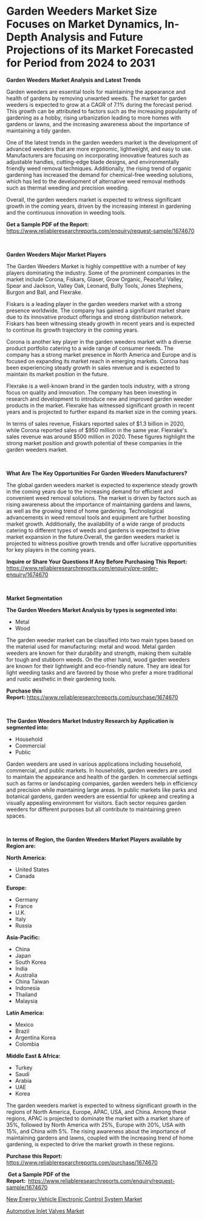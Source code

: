 <p><h1>Garden Weeders Market Size Focuses on Market Dynamics, In-Depth Analysis and Future Projections of its Market Forecasted for Period from 2024 to 2031</h1></p><p><strong>Garden Weeders Market Analysis and Latest Trends</strong></p>
<p><p>Garden weeders are essential tools for maintaining the appearance and health of gardens by removing unwanted weeds. The market for garden weeders is expected to grow at a CAGR of 7.1% during the forecast period. This growth can be attributed to factors such as the increasing popularity of gardening as a hobby, rising urbanization leading to more homes with gardens or lawns, and the increasing awareness about the importance of maintaining a tidy garden.</p><p>One of the latest trends in the garden weeders market is the development of advanced weeders that are more ergonomic, lightweight, and easy to use. Manufacturers are focusing on incorporating innovative features such as adjustable handles, cutting-edge blade designs, and environmentally friendly weed removal techniques. Additionally, the rising trend of organic gardening has increased the demand for chemical-free weeding solutions, which has led to the development of alternative weed removal methods such as thermal weeding and precision weeding.</p><p>Overall, the garden weeders market is expected to witness significant growth in the coming years, driven by the increasing interest in gardening and the continuous innovation in weeding tools.</p></p>
<p><strong>Get a Sample PDF of the Report:&nbsp;</strong> <a href="https://www.reliableresearchreports.com/enquiry/request-sample/1674670">https://www.reliableresearchreports.com/enquiry/request-sample/1674670</a></p>
<p>&nbsp;</p>
<p><strong>Garden Weeders Major Market Players</strong></p>
<p><p>The Garden Weeders Market is highly competitive with a number of key players dominating the industry. Some of the prominent companies in the market include Corona, Fiskars, Glaser, Grow Organic, Peaceful Valley, Spear and Jackson, Valley Oak, Leonard, Bully Tools, Jones Stephens, Burgon and Ball, and Flexrake.</p><p>Fiskars is a leading player in the garden weeders market with a strong presence worldwide. The company has gained a significant market share due to its innovative product offerings and strong distribution network. Fiskars has been witnessing steady growth in recent years and is expected to continue its growth trajectory in the coming years.</p><p>Corona is another key player in the garden weeders market with a diverse product portfolio catering to a wide range of consumer needs. The company has a strong market presence in North America and Europe and is focused on expanding its market reach in emerging markets. Corona has been experiencing steady growth in sales revenue and is expected to maintain its market position in the future.</p><p>Flexrake is a well-known brand in the garden tools industry, with a strong focus on quality and innovation. The company has been investing in research and development to introduce new and improved garden weeder products in the market. Flexrake has witnessed significant growth in recent years and is projected to further expand its market size in the coming years.</p><p>In terms of sales revenue, Fiskars reported sales of $1.3 billion in 2020, while Corona reported sales of $950 million in the same year. Flexrake's sales revenue was around $500 million in 2020. These figures highlight the strong market position and growth potential of these companies in the garden weeders market.</p></p>
<p>&nbsp;</p>
<p><strong>What Are The Key Opportunities For Garden Weeders Manufacturers?</strong></p>
<p><p>The global garden weeders market is expected to experience steady growth in the coming years due to the increasing demand for efficient and convenient weed removal solutions. The market is driven by factors such as rising awareness about the importance of maintaining gardens and lawns, as well as the growing trend of home gardening. Technological advancements in weed removal tools and equipment are further boosting market growth. Additionally, the availability of a wide range of products catering to different types of weeds and gardens is expected to drive market expansion in the future.Overall, the garden weeders market is projected to witness positive growth trends and offer lucrative opportunities for key players in the coming years.</p></p>
<p><strong>Inquire or Share Your Questions If Any Before Purchasing This Report:</strong> <a href="https://www.reliableresearchreports.com/enquiry/pre-order-enquiry/1674670">https://www.reliableresearchreports.com/enquiry/pre-order-enquiry/1674670</a></p>
<p>&nbsp;</p>
<p><strong>Market Segmentation</strong></p>
<p><strong>The Garden Weeders Market Analysis by types is segmented into:</strong></p>
<p><ul><li>Metal</li><li>Wood</li></ul></p>
<p><p>The garden weeder market can be classified into two main types based on the material used for manufacturing: metal and wood. Metal garden weeders are known for their durability and strength, making them suitable for tough and stubborn weeds. On the other hand, wood garden weeders are known for their lightweight and eco-friendly nature. They are ideal for light weeding tasks and are favored by those who prefer a more traditional and rustic aesthetic in their gardening tools.</p></p>
<p><strong>Purchase this Report:&nbsp;</strong><a href="https://www.reliableresearchreports.com/purchase/1674670">https://www.reliableresearchreports.com/purchase/1674670</a></p>
<p>&nbsp;</p>
<p><strong>The Garden Weeders Market Industry Research by Application is segmented into:</strong></p>
<p><ul><li>Household</li><li>Commercial</li><li>Public</li></ul></p>
<p><p>Garden weeders are used in various applications including household, commercial, and public markets. In households, garden weeders are used to maintain the appearance and health of the garden. In commercial settings such as farms or landscaping companies, garden weeders help in efficiency and precision while maintaining large areas. In public markets like parks and botanical gardens, garden weeders are essential for upkeep and creating a visually appealing environment for visitors. Each sector requires garden weeders for different purposes but all contribute to maintaining green spaces.</p></p>
<p>&nbsp;</p>
<p><strong>In terms of Region, the Garden Weeders Market Players available by Region are:</strong></p>
<p>
    <p> <strong> North America: </strong>
        <ul>
            <li>United States</li>
            <li>Canada</li>
        </ul>
        </p> 
    <p> <strong> Europe: </strong>
        <ul>
            <li>Germany</li>
            <li>France</li>
            <li>U.K.</li>
            <li>Italy</li>
            <li>Russia</li>
        </ul>
        </p> 
    <p> <strong> Asia-Pacific: </strong>
        <ul>
            <li>China</li>
            <li>Japan</li>
            <li>South Korea</li>
            <li>India</li>
            <li>Australia</li>
            <li>China Taiwan</li>
            <li>Indonesia</li>
            <li>Thailand</li>
            <li>Malaysia</li>
        </ul>
        </p> 
    <p> <strong> Latin America: </strong>
        <ul>
            <li>Mexico</li>
            <li>Brazil</li>
            <li>Argentina Korea</li>
            <li>Colombia</li>
        </ul>
        </p> 
    <p> <strong> Middle East & Africa: </strong>
        <ul>
            <li>Turkey</li>
            <li>Saudi</li>
            <li>Arabia</li>
            <li>UAE</li>
            <li>Korea</li>
        </ul>
    </p>
    </p>
<p><p>The garden weeders market is expected to witness significant growth in the regions of North America, Europe, APAC, USA, and China. Among these regions, APAC is projected to dominate the market with a market share of 35%, followed by North America with 25%, Europe with 20%, USA with 15%, and China with 5%. The rising awareness about the importance of maintaining gardens and lawns, coupled with the increasing trend of home gardening, is expected to drive the market growth in these regions.</p></p>
<p><strong>Purchase this Report: </strong><a href="https://www.reliableresearchreports.com/purchase/1674670">https://www.reliableresearchreports.com/purchase/1674670</a></p>
<p>&nbsp;<strong>Get a Sample PDF of the Report:&nbsp;&nbsp;</strong><a href="https://www.reliableresearchreports.com/enquiry/request-sample/1674670">https://www.reliableresearchreports.com/enquiry/request-sample/1674670</a></p>
<p><strong></strong></p>
<p><p><a href="https://issuu.com/reportprime-2/docs/new-energy-vehicle-electronic-control-system-marke">New Energy Vehicle Electronic Control System Market</a></p><p><a href="https://issuu.com/reportprime-2/docs/automotive-inlet-valves-market-size-2030.pptx">Automotive Inlet Valves Market</a></p></p>